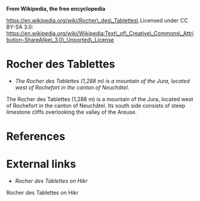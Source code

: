 **From Wikipedia, the free encyclopedia**

https://en.wikipedia.org/wiki/Rocher\_des\_Tablettes\
Licensed under CC BY-SA 3.0:\
https://en.wikipedia.org/wiki/Wikipedia:Text\_of\_Creative\_Commons\_Attribution-ShareAlike\_3.0\_Unported\_License

Rocher des Tablettes
====================

-   *The Rocher des Tablettes (1,288 m) is a mountain of the Jura,
    located west of Rochefort in the canton of Neuchâtel.*

The Rocher des Tablettes (1,288 m) is a mountain of the Jura, located
west of Rochefort in the canton of Neuchâtel. Its south side consists of
steep limestone cliffs overlooking the valley of the Areuse.

References
==========

External links
==============

-   *Rocher des Tablettes on Hikr*

Rocher des Tablettes on Hikr
